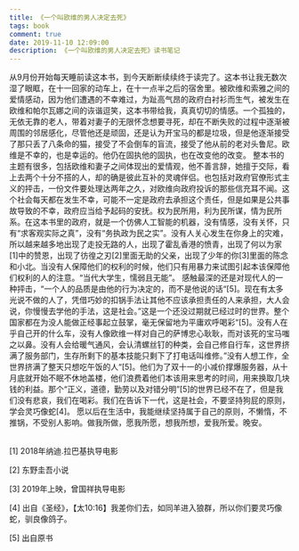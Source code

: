 ```yaml
---
title: 《一个叫欧维的男人决定去死》
tags: book
comment: true
date: 2019-11-10 12:09:00
description: 《一个叫欧维的男人决定去死》读书笔记
---
```

从9月份开始每天睡前读这本书，到今天断断续续终于读完了。这本书让我无数次湿了眼眶，在十一回家的动车上，在十一点半之后的宿舍里。被欧维和索雅之间的爱情感动，因为他们遭遇的不幸难过，为趾高气昂的政府白衬衫而生气，被发生在欧维和帕尔瓦娜之间的诙谐逗笑，这本书带给我，真真切切的情感。一个孤独的，无依无靠的老人，带着对妻子的无限怀念想要寻死，却在不断失败的过程中逐渐被周围的邻居感化，尽管他还是顽固，还是认为开宝马的都是垃圾，但是他逐渐接受了那只丢了八条命的猫，接受了不会倒车的盲流，接受了他从前的老对头鲁尼。欧维是不幸的，也是幸运的。他仍在固执他的固执，也在改变他的改变。
整本书的主题有很多，包括欧维和妻子之间体现出的爱情观，他不善言辞，她擅于交际，看上去两个十分不搭的人，却的确是彼此互补的灵魂伴侣。也包括对政府官僚形式主义的抨击，一份文件要处理达两年之久，对欧维向政府投诉的那些信充耳不闻。这个社会每天都在发生不幸，可能不一定是政府去承担这个责任，但是如果是公共事故导致的不幸，政府应当给予起码的安抚。权为民所用，利为民所谋，情为民所系。在这本书里的政府，就是一个仿佛人工智能的机器，没有情感，没有关怀，只有“求客观实际之真”，没有“务执政为民之实”。没有人关心发生在你身上的灾难，所以越来越多地出现了走投无路的人，出现了霍乱香港的愤青，出现了何以为家[1]中的赞恩，出现了彷徨之刃[2]里面无助的父亲，出现了少年的你[3]里面的陈念和小北。当没有人保障他们的权利的时候，他们只有用暴力来试图引起本该保障他们权利的人的注意。“当代大学生，懦弱且无能”。
感触最深的还是对现代人的一种抨击，“一个人的品质是由他的行为决定的，而不是他说的话“[5]。现在有太多光说不做的人了，凭借巧妙的扣锅手法让其他不应该承担责任的人来承担，大人会说，你慢慢去学他的手法，这是社会。”这是一个还没过期就已经过时的世界。整个国家都在为没人能做正经事起立鼓掌，毫无保留地为平庸欢呼喝彩“[5]。没有人在乎自己开的什么车，没有人像欧维一样对自己的萨博忠心耿耿，而对该死的宝马嗤之以鼻。没有人会给暖气通风，会认清螺丝钉的种类，会自己修自行车，这世界挤满了服务部门，生存所剩下的基本技能只剩下了打电话叫维修。”没有人想工作，全世界挤满了整天只想吃午饭的人“[5]。他们为了双十一的小减价撑爆服务器，从十月底就开始不眠不休地盖楼，他们浪费着他们本该用来思考的时间，用来换取几块钱的利益。那个“正义，道德，勤劳以及对错分明”[5]的世界已经不在了，但是我们没有悲哀，我们在喝彩。我们在告诉下一代，这是社会，不要坚持狗屁的原则，学会灵巧像蛇[4]。
愿以后在生活中，我能继续坚持属于自己的原则，不懒惰，不推锅，不受别人影响。做我所做，愿我所愿，想我所想，爱我所爱。晚安。


</br>
[1] 2018年纳迪.拉巴基执导电影

[2] 东野圭吾小说

[3] 2019年上映，曾国祥执导电影

[4] 出自《圣经》，【太10:16】我差你们去，如同羊进入狼群，所以你们要灵巧像蛇，驯良像鸽子。

[5] 出自原书
